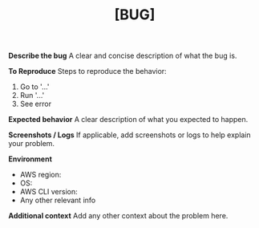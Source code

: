 ﻿---
name: Bug Report
about: Report a problem with the cloud infrastructure scripts or monitoring
title: "[BUG] "
labels: bug
assignees: 

---

**Describe the bug**
A clear and concise description of what the bug is.

**To Reproduce**
Steps to reproduce the behavior:
1. Go to '...'
2. Run '...'
3. See error

**Expected behavior**
A clear description of what you expected to happen.

**Screenshots / Logs**
If applicable, add screenshots or logs to help explain your problem.

**Environment**
- AWS region:
- OS:
- AWS CLI version:
- Any other relevant info

**Additional context**
Add any other context about the problem here.
